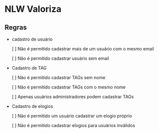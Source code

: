 # NLW Valoriza

## Regras

- cadastro de usuário

  [ ] Não é permitido cadastrar mais de um usuário com o mesmo email
  
  [ ] Não é permitido cadastrar usuário sem email 

- Cadastro de TAG

  [ ] Não é permitido cadastrar TAGs sem nome
  
  [ ] Não é permitido cadastrar TAGs com o mesmo nome
  
  [ ] Apenas usuários administradores podem cadastrar TAGs
  

- Cadastro de elogios

  [ ] Não é permitido um usuário cadastrar um elogio próprio
  
  [ ] Não é permitido cadastrar elogios para usuários inválidos
